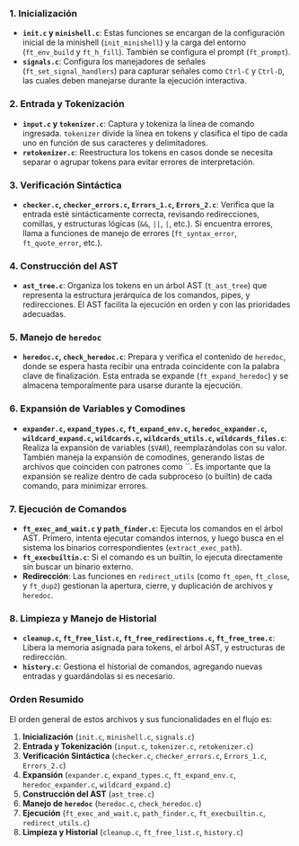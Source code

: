 ### 1. **Inicialización**

- **`init.c` y `minishell.c`**: Estas funciones se encargan de la configuración inicial de la minishell (`init_minishell`) y la carga del entorno (`ft_env_build` y `ft_h_fill`). También se configura el prompt (`ft_prompt`).
- **`signals.c`**: Configura los manejadores de señales (`ft_set_signal_handlers`) para capturar señales como `Ctrl-C` y `Ctrl-D`, las cuales deben manejarse durante la ejecución interactiva.

### 2. **Entrada y Tokenización**

- **`input.c` y `tokenizer.c`**: Captura y tokeniza la línea de comando ingresada. `tokenizer` divide la línea en tokens y clasifica el tipo de cada uno en función de sus caracteres y delimitadores.
- **`retokenizer.c`**: Reestructura los tokens en casos donde se necesita separar o agrupar tokens para evitar errores de interpretación.

### 3. **Verificación Sintáctica**

- **`checker.c`, `checker_errors.c`, `Errors_1.c`, `Errors_2.c`**: Verifica que la entrada esté sintácticamente correcta, revisando redirecciones, comillas, y estructuras lógicas (`&&`, `||`, `|`, etc.). Si encuentra errores, llama a funciones de manejo de errores (`ft_syntax_error`, `ft_quote_error`, etc.).

### 4. **Construcción del AST**

- **`ast_tree.c`**: Organiza los tokens en un árbol AST (`t_ast_tree`) que representa la estructura jerárquica de los comandos, pipes, y redirecciones. El AST facilita la ejecución en orden y con las prioridades adecuadas.

### 5. **Manejo de `heredoc`**

- **`heredoc.c`, `check_heredoc.c`**: Prepara y verifica el contenido de `heredoc`, donde se espera hasta recibir una entrada coincidente con la palabra clave de finalización. Esta entrada se expande (`ft_expand_heredoc`) y se almacena temporalmente para usarse durante la ejecución.

### 6. **Expansión de Variables y Comodines**

- **`expander.c`, `expand_types.c`, `ft_expand_env.c`, `heredoc_expander.c`, `wildcard_expand.c`, `wildcards.c`, `wildcards_utils.c`, `wildcards_files.c`**: Realiza la expansión de variables (`$VAR`), reemplazándolas con su valor. También maneja la expansión de comodines, generando listas de archivos que coinciden con patrones como ``.
Es importante que la expansión se realize dentro de cada subproceso (o builtin) de cada comando, para minimizar errores.

### 7. **Ejecución de Comandos**

- **`ft_exec_and_wait.c` y `path_finder.c`**: Ejecuta los comandos en el árbol AST. Primero, intenta ejecutar comandos internos, y luego busca en el sistema los binarios correspondientes (`extract_exec_path`).
- **`ft_execbuiltin.c`**: Si el comando es un builtin, lo ejecuta directamente sin buscar un binario externo.
- **Redirección**: Las funciones en `redirect_utils` (como `ft_open`, `ft_close`, y `ft_dup2`) gestionan la apertura, cierre, y duplicación de archivos y `heredoc`.

### 8. **Limpieza y Manejo de Historial**

- **`cleanup.c`, `ft_free_list.c`, `ft_free_redirections.c`, `ft_free_tree.c`**: Libera la memoria asignada para tokens, el árbol AST, y estructuras de redirección.
- **`history.c`**: Gestiona el historial de comandos, agregando nuevas entradas y guardándolas si es necesario.

### Orden Resumido

El orden general de estos archivos y sus funcionalidades en el flujo es:

1. **Inicialización** (`init.c`, `minishell.c`, `signals.c`)
2. **Entrada y Tokenización** (`input.c`, `tokenizer.c`, `retokenizer.c`)
3. **Verificación Sintáctica** (`checker.c`, `checker_errors.c`, `Errors_1.c`, `Errors_2.c`)
4. **Expansión** (`expander.c`, `expand_types.c`, `ft_expand_env.c`, `heredoc_expander.c`, `wildcard_expand.c`)
5. **Construcción del AST** (`ast_tree.c`)
6. **Manejo de `heredoc`** (`heredoc.c`, `check_heredoc.c`)
7. **Ejecución** (`ft_exec_and_wait.c`, `path_finder.c`, `ft_execbuiltin.c`, `redirect_utils.c`)
8. **Limpieza y Historial** (`cleanup.c`, `ft_free_list.c`, `history.c`)